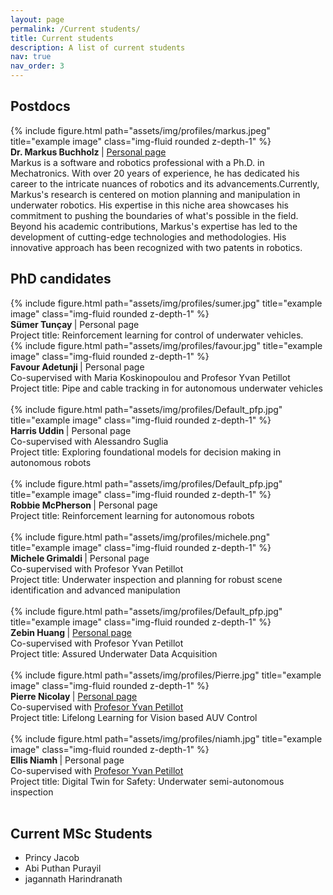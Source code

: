 ```yaml
---
layout: page
permalink: /Current students/
title: Current students
description: A list of current students
nav: true
nav_order: 3
---
```




## Postdocs

  <div class="row align-items-center">
    <div class="col-2">
      {% include figure.html path="assets/img/profiles/markus.jpeg" title="example image" class="img-fluid rounded z-depth-1" %}
    </div>
    <div class="col-10">
     <b>  Dr. Markus Buchholz  </b> | <a href="https://github.com/markusbuchholz">Personal page</a>  <br>
     Markus is a software and robotics professional with a Ph.D. in Mechatronics. With over 20 years of experience, he has dedicated his career to the intricate nuances of robotics and its advancements.Currently, Markus's research is centered on motion planning and manipulation in underwater robotics. His expertise in this niche area showcases his commitment to pushing the boundaries of what's possible in the field. Beyond his academic contributions, Markus's expertise has led to the development of cutting-edge technologies and methodologies. His innovative approach has been recognized with two patents in robotics. <br>
    </div>
  </div>



## PhD candidates

 <div class="row align-items-center">
    <div class="col-2">
      {% include figure.html path="assets/img/profiles/sumer.jpg" title="example image" class="img-fluid rounded z-depth-1" %}
    </div>
    <div class="col-10">
     <b> Sümer Tunçay </b>| Personal page <br>
     Project title: Reinforcement learning for control of underwater vehicles. <br>
    </div>
  </div>

 <div class="row align-items-center">
    <div class="col-2">
      {% include figure.html path="assets/img/profiles/favour.jpg" title="example image" class="img-fluid rounded z-depth-1" %}
    </div>
    <div class="col-10">
     <b> Favour Adetunji </b>| Personal page  <br>
     Co-supervised with Maria Koskinopoulou and Profesor Yvan Petillot <br>
     Project title: Pipe and cable tracking in for autonomous underwater vehicles <br>
    </div>
  </div>

<br>



  <div class="row align-items-center">
    <div class="col-2">
      {% include figure.html path="assets/img/profiles/Default_pfp.jpg" title="example image" class="img-fluid rounded z-depth-1" %}
    </div>
    <div class="col-10">
     <b> Harris Uddin  </b>| Personal page <br>
     Co-supervised with Alessandro Suglia <br>
     Project title: Exploring foundational models for decision making in autonomous robots <br>
    </div>
  </div>

  <br>

<div class="row align-items-center">
  <div class="col-2">
    {% include figure.html path="assets/img/profiles/Default_pfp.jpg" title="example image" class="img-fluid rounded z-depth-1" %}
  </div>
  <div class="col-10">
    <b> Robbie McPherson </b>| Personal page</a> <br>
    Project title: Reinforcement learning for autonomous robots <br>
  </div>
</div>



<br>

  <div class="row align-items-center">
    <div class="col-2">
      {% include figure.html path="assets/img/profiles/michele.png" title="example image" class="img-fluid rounded z-depth-1" %}
    </div>
    <div class="col-10">
     <b> Michele Grimaldi </b>| Personal page  <br>
     Co-supervised with Profesor Yvan Petillot <br>
     Project title: Underwater inspection and planning for robust scene identification and advanced manipulation <br>
    </div>
  </div>

<br>

  <div class="row align-items-center">
    <div class="col-2">
      {% include figure.html path="assets/img/profiles/Default_pfp.jpg" title="example image" class="img-fluid rounded z-depth-1" %}
    </div>
    <div class="col-10">
     <b> Zebin Huang </b>| <a href="https://zebinhuang.com/">Personal page</a> <br>
     Co-supervised with Profesor Yvan Petillot <br>
     Project title: Assured Underwater Data Acquisition <br>
    </div>
  </div>

<br>

  <div class="row align-items-center">
    <div class="col-2">
      {% include figure.html path="assets/img/profiles/Pierre.jpg" title="example image" class="img-fluid rounded z-depth-1" %}
    </div>
    <div class="col-10">
     <b> Pierre Nicolay </b>| <a href="https://www.edinburgh-robotics.org/students/pierre-nicolay">Personal page</a>  <br>
     Co-supervised with <a href="https://researchportal.hw.ac.uk/en/persons/yvan-petillot">Profesor Yvan Petillot</a>  <br>
     Project title: Lifelong Learning for Vision based AUV Control <br>
    </div>
  </div>

<br>

  <div class="row align-items-center">
    <div class="col-2">
      {% include figure.html path="assets/img/profiles/niamh.jpg" title="example image" class="img-fluid rounded z-depth-1" %}
    </div>
    <div class="col-10">
     <b> Ellis Niamh </b>| Personal page  <br>
     Co-supervised with <a href="https://researchportal.hw.ac.uk/en/persons/yvan-petillot">Profesor Yvan Petillot</a> <br>
     Project title: Digital Twin for Safety: Underwater semi-autonomous inspection <br>
    </div>
  </div>

<br>


## Current MSc Students

- Princy Jacob
- Abi Puthan Purayil
- jagannath Harindranath

<br>

